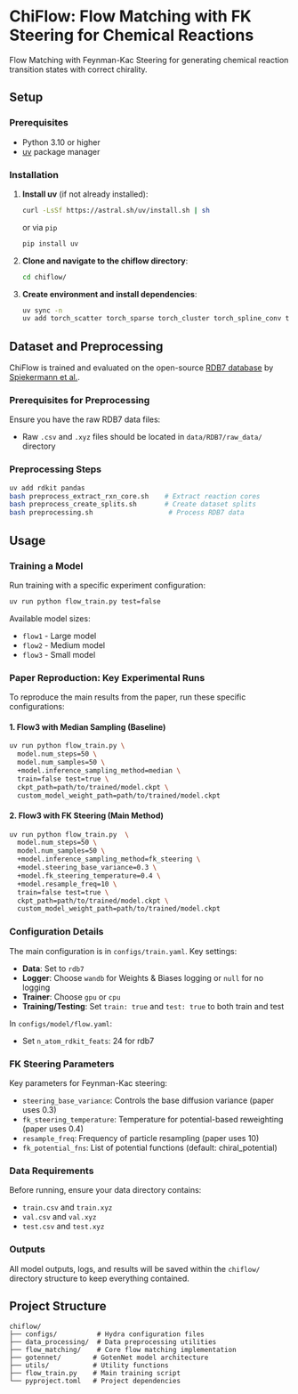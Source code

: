 # ChiFlow: Flow Matching with FK Steering for Chemical Reactions

Flow Matching with Feynman-Kac Steering for generating chemical reaction transition states with correct chirality.

## Setup

### Prerequisites
- Python 3.10 or higher
- [uv](https://docs.astral.sh/uv/) package manager

### Installation

1. **Install uv** (if not already installed):
   ```bash
   curl -LsSf https://astral.sh/uv/install.sh | sh
   ```
   or via `pip`
   ```bash
   pip install uv
   ```

2. **Clone and navigate to the chiflow directory**:
   ```bash
   cd chiflow/
   ```

3. **Create environment and install dependencies**:
   ```bash
   uv sync -n
   uv add torch_scatter torch_sparse torch_cluster torch_spline_conv torch_geometric -f https://data.pyg.org/whl/torch-2.6.0+cu124.html --no-build-isolation -n
   ```


## Dataset and Preprocessing

ChiFlow is trained and evaluated on the open-source [RDB7 database](https://zenodo.org/records/13328872) by [Spiekermann et al.](https://www.nature.com/articles/s41597-022-01529-6). 

### Prerequisites for Preprocessing

Ensure you have the raw RDB7 data files:
- Raw `.csv` and `.xyz` files should be located in `data/RDB7/raw_data/` directory

### Preprocessing Steps

```bash
uv add rdkit pandas
bash preprocess_extract_rxn_core.sh    # Extract reaction cores
bash preprocess_create_splits.sh       # Create dataset splits  
bash preprocessing.sh                   # Process RDB7 data
```

## Usage

### Training a Model

Run training with a specific experiment configuration:
```bash
uv run python flow_train.py test=false
```

Available model sizes:
- `flow1` - Large model
- `flow2` - Medium model  
- `flow3` - Small model

### Paper Reproduction: Key Experimental Runs

To reproduce the main results from the paper, run these specific configurations:

#### 1. Flow3 with Median Sampling (Baseline)
```bash
uv run python flow_train.py \
  model.num_steps=50 \
  model.num_samples=50 \
  +model.inference_sampling_method=median \
  train=false test=true \
  ckpt_path=path/to/trained/model.ckpt \
  custom_model_weight_path=path/to/trained/model.ckpt
```

#### 2. Flow3 with FK Steering (Main Method)
```bash
uv run python flow_train.py  \
  model.num_steps=50 \
  model.num_samples=50 \
  +model.inference_sampling_method=fk_steering \
  +model.steering_base_variance=0.3 \
  +model.fk_steering_temperature=0.4 \
  +model.resample_freq=10 \
  train=false test=true \
  ckpt_path=path/to/trained/model.ckpt \
  custom_model_weight_path=path/to/trained/model.ckpt
```

### Configuration Details

The main configuration is in `configs/train.yaml`. Key settings:

- **Data**: Set to `rdb7`
- **Logger**: Choose `wandb` for Weights & Biases logging or `null` for no logging
- **Trainer**: Choose `gpu` or `cpu`
- **Training/Testing**: Set `train: true` and `test: true` to both train and test

In `configs/model/flow.yaml`:
- Set `n_atom_rdkit_feats`: 24 for rdb7

### FK Steering Parameters

Key parameters for Feynman-Kac steering:
- `steering_base_variance`: Controls the base diffusion variance (paper uses 0.3)
- `fk_steering_temperature`: Temperature for potential-based reweighting (paper uses 0.4)  
- `resample_freq`: Frequency of particle resampling (paper uses 10)
- `fk_potential_fns`: List of potential functions (default: chiral_potential)

### Data Requirements

Before running, ensure your data directory contains:
- `train.csv` and `train.xyz`
- `val.csv` and `val.xyz` 
- `test.csv` and `test.xyz`

### Outputs

All model outputs, logs, and results will be saved within the `chiflow/` directory structure to keep everything contained.

## Project Structure

```
chiflow/
├── configs/          # Hydra configuration files
├── data_processing/  # Data preprocessing utilities
├── flow_matching/    # Core flow matching implementation
├── gotennet/        # GotenNet model architecture
├── utils/           # Utility functions
├── flow_train.py    # Main training script
└── pyproject.toml   # Project dependencies
```
